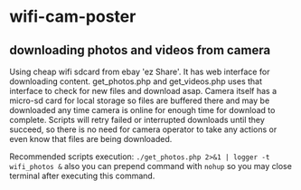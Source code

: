 # wifi-cam-poster


## downloading photos and videos from camera

Using cheap wifi sdcard from ebay 'ez Share'. It has web interface for
downloading content. get_photos.php and get_videos.php uses that interface
to check for new files and download asap. Camera itself has a micro-sd
card for local storage so files are buffered there and may be downloaded
any time camera is online for enough time for download to complete. Scripts
will retry failed or interrupted downloads until they succeed, so there is
no need for camera operator to take any actions or even know that files are
being downloaded.

Recommended scripts execution: `./get_photos.php 2>&1 | logger -t wifi_photos &`
also you can prepend command with `nohup` so you may close terminal after
executing this command.

